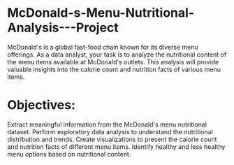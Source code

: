 # McDonald-s-Menu-Nutritional-Analysis---Project

McDonald's is a global fast-food chain known for its diverse menu offerings. As a data analyst, your task is to analyze the nutritional content of the menu items available at McDonald's outlets. This analysis will provide valuable insights into the calorie count and nutrition facts of various menu items.

# Objectives:
Extract meaningful information from the McDonald's menu nutritional dataset.
Perform exploratory data analysis to understand the nutritional distribution and trends.
Create visualizations to present the calorie count and nutrition facts of different menu items.
Identify healthy and less healthy menu options based on nutritional content.

